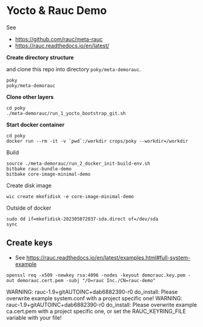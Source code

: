 # Yocto & Rauc Demo

See

* https://github.com/rauc/meta-rauc
* https://rauc.readthedocs.io/en/latest/

**Create directory structure**

and clone this repo into directory `poky/meta-demorauc`.

```
poky
poky/meta-demorauc 
```


**Clone other layers**

```
cd poky
./meta-demorauc/run_1_yocto_bootstrap_git.sh
```

**Start docker container**

```
cd poky
docker run --rm -it -v `pwd`:/workdir crops/poky --workdir=/workdir
```

Build

```
source ./meta-demorauc/run_2_docker_init-build-env.sh
bitbake rauc-bundle-demo
bitbake core-image-minimal-demo
```

Create disk image

```
wic create mkefidisk -e core-image-minimal-demo
```

Outside of docker
```
sudo dd if=mkefidisk-202305072037-sda.direct of=/dev/sda
sync
```

## Create keys

* See https://rauc.readthedocs.io/en/latest/examples.html#full-system-example

```
openssl req -x509 -newkey rsa:4096 -nodes -keyout demorauc.key.pem -out demorauc.cert.pem -subj "/O=rauc Inc./CN=rauc-demo"
```

WARNING: rauc-1.9+gitAUTOINC+dab6882390-r0 do_install: Please overwrite example system.conf with a project specific one!
WARNING: rauc-1.9+gitAUTOINC+dab6882390-r0 do_install: Please overwrite example ca.cert.pem with a project specific one, or set the RAUC_KEYRING_FILE variable with your file!
